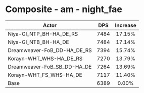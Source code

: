 # Composite - am - night_fae
| Actor | DPS | Increase |
|---|:---:|:---:|
|Niya-GI_NTP_BH-HA_DE_RS|7484|17.15%|
|Niya-GI_NTB_BH-HA_DE|7484|17.14%|
|Dreamweaver-FoB_DD-HA_DE_RS|7394|15.74%|
|Korayn-WHT_WHS-HA_DE_RS|7270|13.79%|
|Dreamweaver-FoB_SB_DD-HA_DE|7264|13.69%|
|Korayn-WHT_FS_WHS-HA_DE|7117|11.40%|
|Base|6389|0.00%|
